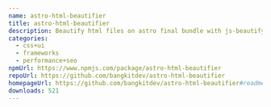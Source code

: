 ```yaml
---
name: astro-html-beautifier
title: astro-html-beautifier
description: Beautify html files on astro final bundle with js-beautify
categories:
  - css+ui
  - frameworks
  - performance+seo
npmUrl: https://www.npmjs.com/package/astro-html-beautifier
repoUrl: https://github.com/bangkitdev/astro-html-beautifier
homepageUrl: https://github.com/bangkitdev/astro-html-beautifier#readme
downloads: 521
---
```

